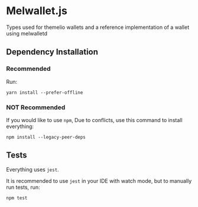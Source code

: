 # Melwallet.js

Types used for themelio wallets and a reference implementation of a wallet using melwalletd



## Dependency Installation

### Recommended

Run:

```
yarn install --prefer-offline
```

### NOT Recommended
If you would like to use `npm`, Due to conflicts, use this command to install everything:

```
npm install --legacy-peer-deps
```




## Tests

Everything uses `jest`.

It is recommended to use `jest` in your IDE with watch mode, but to manually run tests, run:

```
npm test
```
